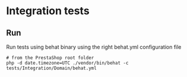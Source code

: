 Integration tests
=================


## Run

Run tests using behat binary using the right behat.yml configuration file

```
# from the PrestaShop root folder
php -d date.timezone=UTC ./vendor/bin/behat -c tests/Integration/Domain/behat.yml
```
